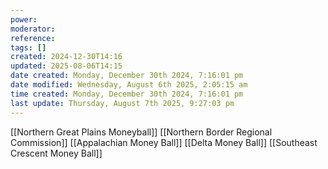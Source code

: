 ```yaml
---
power: 
moderator: 
reference: 
tags: []
created: 2024-12-30T14:16
updated: 2025-08-06T14:15
date created: Monday, December 30th 2024, 7:16:01 pm
date modified: Wednesday, August 6th 2025, 2:05:15 am
time created: Monday, December 30th 2024, 7:16:01 pm
last update: Thursday, August 7th 2025, 9:27:03 pm
---
```


[[Northern Great Plains Moneyball]]
[[Northern Border Regional Commission]]
[[Appalachian Money Ball]]
[[Delta Money Ball]]
[[Southeast Crescent Money Ball]]
